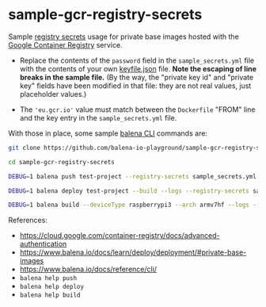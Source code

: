 # sample-gcr-registry-secrets

Sample [registry
secrets](https://www.balena.io/docs/learn/deploy/deployment/#private-base-images)
usage for private base images hosted with the [Google Container
Registry](https://cloud.google.com/container-registry/) service.

* Replace the contents of the `password` field in the `sample_secrets.yml` file
  with the contents of your own
  [keyfile.json](https://cloud.google.com/container-registry/docs/advanced-authentication)
  file. **Note the escaping of line breaks in the sample file.** (By the way,
  the "private key id" and "private key" fields have been modified in that file:
  they are not real values, just placeholder values.)

* The `'eu.gcr.io'` value must match between the `Dockerfile` "FROM" line and
  the key entry in the `sample_secrets.yml` file.

With those in place, some sample [balena
CLI](https://github.com/balena-io/balena-cli) commands are:

```bash
git clone https://github.com/balena-io-playground/sample-gcr-registry-secrets.git

cd sample-gcr-registry-secrets

DEBUG=1 balena push test-project --registry-secrets sample_secrets.yml

DEBUG=1 balena deploy test-project --build --logs --registry-secrets sample_secrets.yml

DEBUG=1 balena build --deviceType raspberrypi3 --arch armv7hf --logs --registry-secrets sample_secrets.yml
```

References:
* https://cloud.google.com/container-registry/docs/advanced-authentication
* https://www.balena.io/docs/learn/deploy/deployment/#private-base-images
* https://www.balena.io/docs/reference/cli/
* `balena help push`
* `balena help deploy`
* `balena help build`
